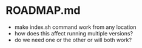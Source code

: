 # ROADMAP.md

* make index.sh command work from any location
* how does this affect running multiple versions?
* do we need one or the other or will both work?
